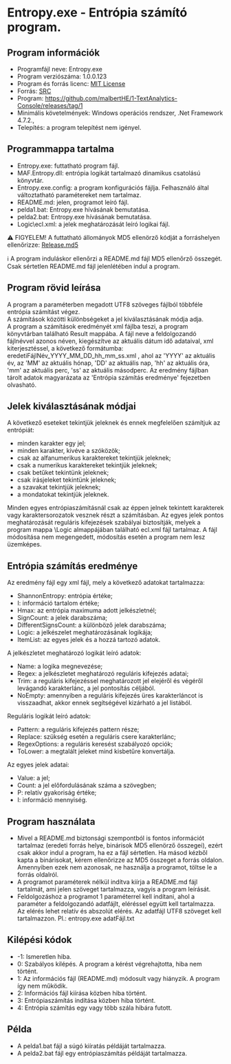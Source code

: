# Entropy.exe - Entrópia számító program.

## Program információk

- Programfájl neve: Entropy.exe
- Program verziószáma: 1.0.0.123
- Program és forrás licenc: [MIT License](/LICENSE)
- Forrás: [SRC](/SRC)
- Program: https://github.com/malbertHE/1-TextAnalytics-Console/releases/tag/1
- Minimális követelmények: Windows operációs rendszer, .Net Framework 4.7.2., 
- Telepítés: a program telepítést nem igényel.

## Programmappa tartalma

- Entropy.exe: futtatható program fájl.
- MAF.Entropy.dll: entrópia logikát tartalmazó dinamikus csatolású könyvtár.
- Entropy.exe.config: a program konfigurációs fájlja. Felhasználó által változtatható paramétereket nem tartalmaz.
- README.md: jelen, programot leíró fájl.
- pelda1.bat: Entropy.exe hívásának bemutatása.
- pelda2.bat: Entropy.exe hívásának bemutatása.
- Logic\ecl.xml: a jelek meghatározását leíró logikai fájl.

:warning: FIGYELEM! A futtatható állományok MD5 ellenörző kódját a forráshelyen ellenőrizze: [Release.md5](https://github.com/malbertHE/1-TextAnalytics-Console/releases/tag/1)

:information_source: A program induláskor ellenőrzi a README.md fájl MD5 ellenőrző összegét. Csak sértetlen README.md fájl jelenlétében indul a program.

## Program rövid leírása

A program a paraméterben megadott UTF8 szöveges fájlból többféle entrópia számítást végez.  
A számítások közötti különbségeket a jel kiválasztásának módja adja.  
A program a számítások eredményét xml fájlba teszi, a program könyvtárban található Result mappába. A fájl neve a feldolgozandó fájlnévvel azonos néven, kiegészítve az aktuális dátum idő adataival, xml kiterjesztéssel, a következő formátumba: eredetiFájlNév_YYYY_MM_DD_hh_mm_ss.xml , ahol az 'YYYY' az aktuális év, az 'MM' az aktuális hónap, 'DD' az aktuális nap, 'hh' az aktuális óra, 'mm' az aktuális perc, 'ss' az aktuális másodperc. Az eredmény fájlban tárolt adatok magyarázata az 'Entrópia számítás eredménye' fejezetben olvasható.

## Jelek kiválasztásának módjai

A következő eseteket tekintjük jeleknek és ennek megfelelően számítjuk az entrópiát:
- minden karakter egy jel;
- minden karakter, kivéve a szóközök;
- csak az alfanumerikus karaktereket tekintjük jeleknek;
- csak a numerikus karaktereket tekintjük jeleknek;
- csak betűket tekintünk jeleknek;
- csak írásjeleket tekintünk jeleknek;
- a szavakat tekintjük jeleknek;
- a mondatokat tekintjük jeleknek.

Minden egyes entrópiaszámításnál csak az éppen jelnek tekintett karakterek vagy karaktersorozatok vesznek részt a számításban.
Az egyes jelek pontos meghatározását reguláris kifejezések szabályai biztosítják, melyek a program mappa \Logic almappájában található ecl.xml fájl tartalmaz. A fájl módosítása nem megengedett, módosítás esetén a program nem lesz üzemképes.

## Entrópia számítás eredménye

Az eredmény fájl egy xml fájl, mely a következő adatokat tartalmazza:
- ShannonEntropy: entrópia értéke;
- I: információ tartalom értéke;
- Hmax: az entrópia maximuma adott jelkészletnél;
- SignCount: a jelek darabszáma;
- DifferentSignsCount: a különböző jelek darabszáma;
- Logic: a jelkészelet meghatározásának logikája;
- ItemList: az egyes jelek és a hozzá tartozó adatok.

A jelkészletet meghatározó logikát leíró adatok:
- Name: a logika megnevezése;
- Regex: a jelkészletet meghatározó reguláris kifejezés adatai;
- Trim: a reguláris kifejezéssel meghatározott jel elejéről és végéről levágandó karakterlánc, a jel pontosítás céljából.
- NoEmpty: amennyiben a reguláris kifejezés üres karakterláncot is visszaadhat, akkor ennek segítségével kizárható a jel listából.

Reguláris logikát leíró adatok:
- Pattern: a reguláris kifejezés pattern része;
- Replace: szükség esetén a reguláris csere karakterlánc;
- RegexOptions: a reguláris keresést szabályozó opciók;
- ToLower: a megtalált jeleket mind kisbetűre konvertálja.

Az egyes jelek adatai:
- Value: a jel;
- Count: a jel előfordulásának száma a szövegben;
- P: relatív gyakoriság értéke;
- I: információ mennyiség.

## Program használata

- Mivel a README.md biztonsági szempontból is fontos információt tartalmaz (eredeti forrás helye, binárisok MD5 ellenörző összegei), ezért csak akkor indul a program, ha ez a fájl sértetlen. Ha másod kézből kapta a binárisokat, kérem ellenőrizze az MD5 összeget a forrás oldalon. Amennyiben ezek nem azonosak, ne használja a programot, töltse le a forrás oldalról.
- A programot paraméterek nélkül indítva kiírja a README.md fájl tartalmát, ami jelen szöveget tartalmazza, vagyis a program leírását.
- Feldolgozáshoz a programot 1 paraméterrel kell indítani, ahol a paraméter a feldolgozandó adatfájlt, eléréssel együtt kell tartalmazza. Az elérés lehet relatív és abszolút elérés. Az adatfájl UTF8 szöveget kell tartalmazzon. Pl.: entropy.exe adatFájl.txt

## Kilépési kódok

- -1: Ismeretlen hiba.
- 0: Szabályos kilépés. A program a kérést végrehajtotta, hiba nem történt.
- 1: Az információs fájl (README.md) módosult vagy hiányzik. A program így nem működik.
- 2: Információs fájl kiírása közben hiba történt.
- 3: Entrópiaszámítás indítása közben hiba történt.
- 4: Entrópia számítás egy vagy több szála hibára futott.

## Példa

- A pelda1.bat fájl a súgó kiíratás példáját tartalmazza.
- A pelda2.bat fájl egy entrópiaszámítás példáját tartalmazza.
